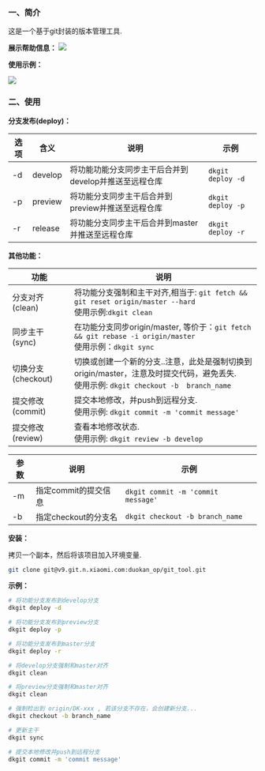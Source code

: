### 一、简介

这是一个基于git封装的版本管理工具.

**展示帮助信息：**
![](https://github.com/Pf-G/develop-tools/blob/master/assets/img/dkgit-help.png)

**使用示例：**

![](https://github.com/Pf-G/develop-tools/blob/master/assets/img/dkgit-show.png)



### 二、使用

**分支发布(deploy)：**

| 选项 | 含义    | 说明                                                  | 示例              |
| --   | --      | --                                                    | --                |
| -d   | develop | 将功能功能分支同步主干后合并到develop并推送至远程仓库 | `dkgit deploy -d` |
| -p   | preview | 将功能分支同步主干后合并到preview并推送至远程仓库     | `dkgit deploy -p` |
| -r   | release | 将功能分支同步主干后合并到master并推送至远程仓库      | `dkgit deploy -r` |

**其他功能：**

| 功能               | 说明                                                                                                                                      |
| --                 | --                                                                                                                                        |
| 分支对齐(clean)    | 将功能分支强制和主干对齐,相当于: `git fetch && git reset origin/master --hard` <br>  使用示例:`dkgit clean`                               |
| 同步主干(sync)     | 在功能分支同步origin/master, 等价于：`git fetch && git rebase -i origin/master` <br>  使用示例：`dkgit sync`                              |
| 切换分支(checkout) | 切换或创建一个新的分支..注意，此处是强制切换到origin/master，注意及时提交代码，避免丢失. <br>  使用示例: `dkgit checkout -b  branch_name` |
| 提交修改(commit)   | 提交本地修改，并push到远程分支. <br>   使用示例: `dkgit commit -m 'commit message'`                                                       |
| 提交修改(review)   | 查看本地修改状态. <br>   使用示例: `dkgit review -b develop`                                                                              |

| 参数 | 说明                 | 示例                               |
| --   | --                   | --                                 |
| -m   | 指定commit的提交信息 | `dkgit commit -m 'commit message'` |
| -b   | 指定checkout的分支名 | `dkgit checkout -b branch_name`    |

**安装：**

拷贝一个副本，然后将该项目加入环境变量.

```bash
git clone git@v9.git.n.xiaomi.com:duokan_op/git_tool.git
```

**示例：**

```bash
# 将功能分支发布到develop分支
dkgit deploy -d

# 将功能分支发布到preview分支
dkgit deploy -p

# 将功能分支发布到master分支
dkgit deploy -r

# 将develop分支强制和master对齐
dkgit clean

# 将preview分支强制和master对齐
dkgit clean

# 强制检出到 origin/DK-xxx , 若该分支不存在，会创建新分支...
dkgit checkout -b branch_name

# 更新主干
dkgit sync

# 提交本地修改并push到远程分支
dkgit commit -m 'commit message'
```
